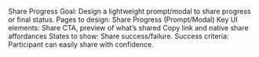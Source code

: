 Share Progress
Goal: Design a lightweight prompt/modal to share progress or final status.
Pages to design:
Share Progress (Prompt/Modal)
Key UI elements:
Share CTA, preview of what’s shared
Copy link and native share affordances
States to show: Share success/failure.
Success criteria: Participant can easily share with confidence.